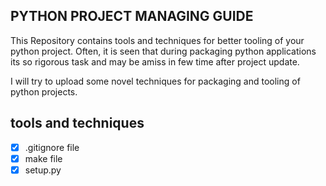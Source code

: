 ## PYTHON PROJECT MANAGING GUIDE

This Repository contains tools and techniques for better tooling of your python project. Often, it is seen that during packaging python applications
its so rigorous task and may be amiss in few time after project update.

I will try to upload some novel techniques for packaging and tooling of python projects.

## tools and techniques

- [x] .gitignore file
- [x] make file
- [x] setup.py